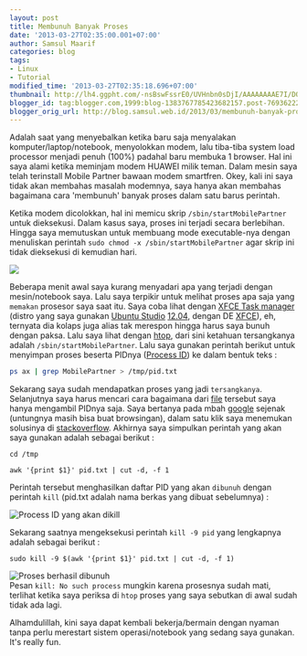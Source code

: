 ```yaml
---
layout: post
title: Membunuh Banyak Proses
date: '2013-03-27T02:35:00.001+07:00'
author: Samsul Maarif
categories: blog
tags:
- Linux
- Tutorial
modified_time: '2013-03-27T02:35:18.696+07:00'
thumbnail: http://lh4.ggpht.com/-nsBswFssrE0/UVHnbn0sDjI/AAAAAAAAE7I/DO-Lr2RvU28/s72-c/%25255BUNSET%25255D.png
blogger_id: tag:blogger.com,1999:blog-1383767785423682157.post-7693622201341393411
blogger_orig_url: http://blog.samsul.web.id/2013/03/membunuh-banyak-proses.html
---
```


Adalah saat yang menyebalkan ketika baru saja menyalakan komputer/laptop/notebook, menyolokkan modem, lalu tiba-tiba system load processor menjadi penuh (100%) padahal baru membuka 1 browser. Hal ini saya alami ketika meminjam modem HUAWEI milik teman. Dalam mesin saya telah terinstall Mobile Partner bawaan modem smartfren. Okey, kali ini saya tidak akan membahas masalah modemnya, saya hanya akan membahas bagaimana cara 'membunuh' banyak proses dalam satu barus perintah. 

Ketika modem dicolokkan, hal ini memicu skrip `/sbin/startMobilePartner` untuk dieksekusi. Dalam kasus saya, proses ini terjadi secara berlebihan. Hingga saya memutuskan untuk membuang mode executable-nya dengan menuliskan perintah `sudo chmod -x /sbin/startMobilePartner` agar skrip ini tidak dieksekusi di kemudian hari.

![](http://lh4.ggpht.com/-nsBswFssrE0/UVHnbn0sDjI/AAAAAAAAE7I/DO-Lr2RvU28/%25255BUNSET%25255D.png)

Beberapa menit awal saya kurang menyadari apa yang terjadi dengan mesin/notebook saya. Lalu saya terpikir untuk melihat proses apa saja yang `memakan` prosesor saya saat itu. Saya coba lihat dengan [XFCE Task manager](http://goodies.xfce.org/projects/applications/xfce4-taskmanager) (distro yang saya gunakan [Ubuntu Studio](http://ubuntustudio.org) [12.04](https://help.ubuntu.com/12.04/), dengan DE [XFCE](http://xfce.org)), eh, ternyata dia kolaps juga alias tak merespon hingga harus saya bunuh dengan paksa. Lalu saya lihat dengan [htop](http://htop.sourceforge.net/), dari sini ketahuan tersangkanya adalah `/sbin/startMobilePartner`. Lalu saya gunakan perintah berikut untuk menyimpan proses beserta PIDnya ([Process ID](http://en.wikipedia.org/wiki/Process_identifier)) ke dalam bentuk teks :

```bash
ps ax | grep MobilePartner > /tmp/pid.txt
```

Sekarang saya sudah mendapatkan proses yang jadi `tersangkanya`. Selanjutnya saya harus mencari cara bagaimana dari [file](http://tempel.blankon.in/95117) tersebut saya hanya mengambil PIDnya saja. Saya bertanya pada mbah [google](https://www.google.co.id/search?q=parse+integer+from+text+with+bash&sugexp=chrome,mod=14&sourceid=chrome&ie=UTF-8) sejenak (untungnya masih bisa buat browsingan), dalam satu klik saya menemukan solusinya di [stackoverflow](http://stackoverflow.com/questions/3045493/parse-string-with-bash-and-extract-number). Akhirnya saya simpulkan perintah yang akan saya gunakan adalah sebagai berikut :

```
cd /tmp

awk '{print $1}' pid.txt | cut -d, -f 1
```

Perintah tersebut menghasilkan daftar PID yang akan `dibunuh` dengan perintah `kill` (pid.txt adalah nama berkas yang dibuat sebelumnya) : 

![Process ID yang akan dikill](http://lh4.ggpht.com/-L4aEUxnHFII/UVHy5xAvYaI/AAAAAAAAE7Y/EqeDzDJKmgA/%25255BUNSET%25255D.png)

Sekarang saatnya mengeksekusi perintah `kill -9 pid` yang lengkapnya adalah sebagai berikut :

```
sudo kill -9 $(awk '{print $1}' pid.txt | cut -d, -f 1)
```

![Proses berhasil dibunuh](http://lh5.ggpht.com/-V-BMnHg4F84/UVH23miZRLI/AAAAAAAAE7g/_jOE0RZdz3A/%25255BUNSET%25255D.png)  
Pesan `kill: No such process` mungkin karena prosesnya sudah mati, terlihat ketika saya periksa di `htop` proses yang saya sebutkan di awal sudah tidak ada lagi. 

Alhamdulillah, kini saya dapat kembali bekerja/bermain dengan nyaman tanpa perlu merestart sistem operasi/notebook yang sedang saya gunakan. It's really fun.
